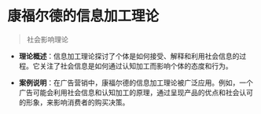 # 康福尔德的信息加工理论

> 社会影响理论

- **理论概述**：信息加工理论探讨了个体是如何接受、解释和利用社会信息的过程。它关注了社会信息是如何通过认知加工而影响个体的态度和行为。

- **案例说明**：在广告营销中，康福尔德的信息加工理论被广泛应用。例如，一个广告可能会利用社会信息和认知加工的原理，通过呈现产品的优点和社会认可的形象，来影响消费者的购买决策。
